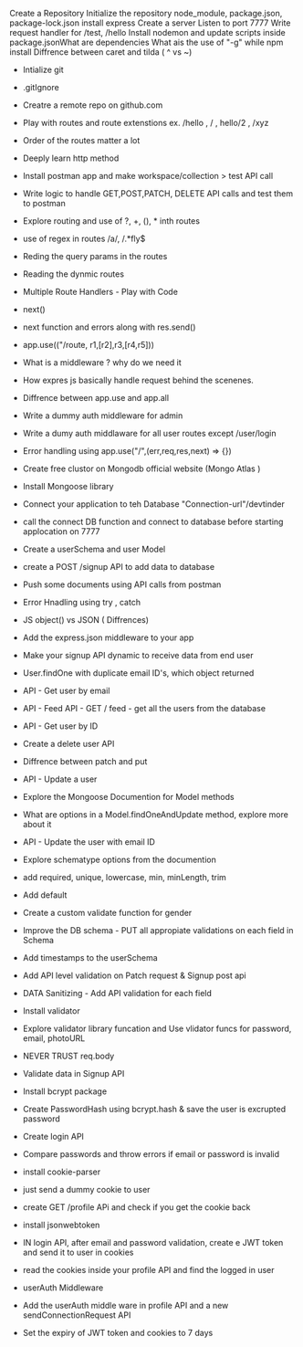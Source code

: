Create a Repository
Initialize the repository
node_module, package.json, package-lock.json
install express
Create a server
Listen to port 7777
Write request handler for /test, /hello
Install nodemon and update scripts inside package.jsonWhat are dependencies
What ais the use of "-g" while npm install
Diffrence between caret and tilda ( ^ vs ~)

- Intialize git
- .gitIgnore
- Creatre a remote repo on github.com
- Play with routes and route extenstions ex. /hello , / , hello/2 , /xyz
- Order of the routes matter a lot
- Deeply learn http method
- Install postman app and make workspace/collection > test API call
- Write logic to handle GET,POST,PATCH, DELETE API calls and test them to postman
- Explore routing and use of ?, +, (), \* inth routes
- use of regex in routes /a/, /.\*fly$
- Reding the query params in the routes
- Reading the dynmic routes

- Multiple Route Handlers - Play with Code
- next()
- next function and errors along with res.send()
- app.use(("/route, r1,[r2],r3,[r4,r5]))
- What is a middleware ? why do we need it
- How expres js basically handle request behind the scenenes.
- Diffrence between app.use and app.all
- Write a dummy auth middleware for admin
- Write a dumy auth middlaware for all user routes except /user/login
- Error handling using app.use("/",(err,req,res,next) => {})

- Create free clustor on Mongodb official website (Mongo Atlas )
- Install Mongoose library
- Connect your application to teh Database "Connection-url"/devtinder
- call the connect DB function and connect to database before starting applocation on 7777
- Create a userSchema and user Model
- create a POST /signup API to add data to database
- Push some documents using API calls from postman
- Error Hnadling using try , catch

- JS object() vs JSON ( Diffrences)
- Add the express.json middleware to your app
- Make your signup API dynamic to receive data from end user
- User.findOne with duplicate email ID's, which object returned
- API - Get user by email
- API - Feed API - GET / feed - get all the users from the database
- API - Get user by ID
- Create a delete user API
- Diffrence between patch and put
- API - Update a user
- Explore the Mongoose Documention for Model methods
- What are options in a Model.findOneAndUpdate method, explore more about it
- API - Update the user with email ID

- Explore schematype options from the documention
- add required, unique, lowercase, min, minLength, trim
- Add default
- Create a custom validate function for gender
- Improve the DB schema - PUT all appropiate validations on each field in Schema
- Add timestamps to the userSchema
- Add API level validation on Patch request & Signup post api
- DATA Sanitizing - Add API validation for each field
- Install validator
- Explore validator library funcation and Use vlidator funcs for password, email, photoURL
- NEVER TRUST req.body

- Validate data in Signup API
- Install bcrypt package
- Create PasswordHash using bcrypt.hash & save the user is excrupted password
- Create login API
- Compare passwords and throw errors if email or password is invalid

- install cookie-parser
- just send a dummy cookie to user
- create GET /profile APi and check if you get the cookie back
- install jsonwebtoken
- IN login API, after email and password validation, create e JWT token and send it to user in cookies
- read the cookies inside your profile API and find the logged in user
- userAuth Middleware
- Add the userAuth middle ware in profile API and a new sendConnectionRequest API
- Set the expiry of JWT token and cookies to 7 days
